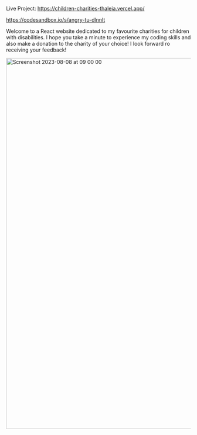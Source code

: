 Live Project: https://children-charities-thaleia.vercel.app/

https://codesandbox.io/s/angry-tu-dlnnlt

Welcome to a React website dedicated to my favourite charities for children with disabilities. I hope you take a minute to experience my coding skills and also make a donation to the charity of your choice! I look forward ro receiving your feedback! 

<img width="1012" alt="Screenshot 2023-08-08 at 09 00 00" src="https://github.com/Thaleia/children-charities/assets/42918656/13978a04-f105-4de7-acd1-eb9e76762e1d">
